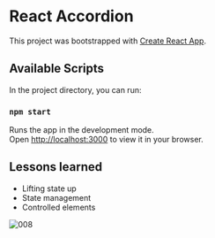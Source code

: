 # React Accordion

This project was bootstrapped with [Create React App](https://github.com/facebook/create-react-app).

## Available Scripts

In the project directory, you can run:

### `npm start`

Runs the app in the development mode.\
Open [http://localhost:3000](http://localhost:3000) to view it in your browser.

## Lessons learned

- Lifting state up
- State management
- Controlled elements

![008](https://github.com/ivantxo/accordion/assets/943163/4f38b637-a3b9-423c-812b-679057527e56)

